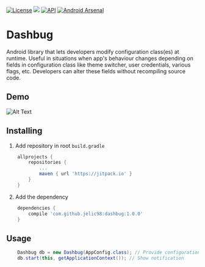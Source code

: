 [![License](https://img.shields.io/badge/License-Apache%202.0-blue.svg)](https://opensource.org/licenses/Apache-2.0)
[![](https://jitpack.io/v/jelic98/dashbug.svg)](https://jitpack.io/#jelic98/dashbug)
[![API](https://img.shields.io/badge/API-19%2B-orange.svg?style=flat)](https://android-arsenal.com/api?level=19)
[![Android Arsenal]( https://img.shields.io/badge/Android%20Arsenal-Dashbug-brightgreen.svg?style=flat)]( https://android-arsenal.com/details/1/6891)

# Dashbug

Android library that lets developers modify configuration class(es) at runtime. Useful in situations when app's behaviour changes depending on fields in configuration class like theme switcher, user credentials, various flags, etc. Developers can alter these fields without recompiling source code. 

## Demo

![Alt Text](https://raw.githubusercontent.com/jelic98/dashbug/master/doc/demo.gif)

## Installing

1. Add repository in root ```build.gradle```

```gradle
    allprojects {
        repositories {
            ...
            maven { url 'https://jitpack.io' }
        }
    }
```

2. Add the dependency

```gradle
    dependencies {
        compile 'com.github.jelic98:dashbug:1.0.0'
    }
```

## Usage

```java
    Dashbug db = new Dashbug(AppConfig.class); // Provide configuration class
    db.start(this, getApplicationContext()); // Show notification
```
